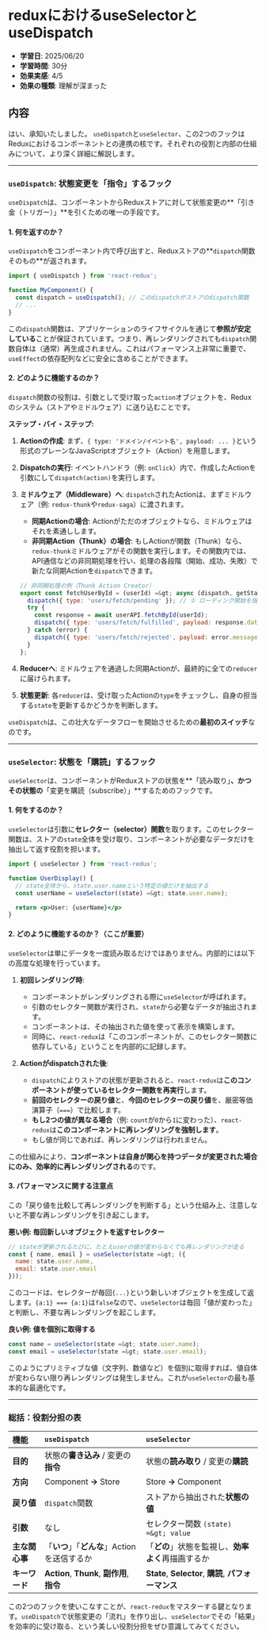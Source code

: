 # reduxにおけるuseSelectorとuseDispatch

- **学習日**: 2025/06/20
- **学習時間**: 30分
- **効果実感**: 4/5
- **効果の種類**: 理解が深まった

## 内容

はい、承知いたしました。
`useDispatch`と`useSelector`、この2つのフックはReduxにおけるコンポーネントとの連携の核です。それぞれの役割と内部の仕組みについて、より深く詳細に解説します。

---

### `useDispatch`: 状態変更を「指令」するフック

`useDispatch`は、コンポーネントからReduxストアに対して状態変更の**「引き金（トリガー）」**を引くための唯一の手段です。

#### 1. 何を返すのか？
`useDispatch`をコンポーネント内で呼び出すと、Reduxストアの**`dispatch`関数そのもの**が返されます。

```jsx
import { useDispatch } from 'react-redux';

function MyComponent() {
  const dispatch = useDispatch(); // このdispatchがストアのdispatch関数
  // ...
}
```
この`dispatch`関数は、アプリケーションのライフサイクルを通じて**参照が安定している**ことが保証されています。つまり、再レンダリングされても`dispatch`関数自体は（通常）再生成されません。これはパフォーマンス上非常に重要で、`useEffect`の依存配列などに安全に含めることができます。

#### 2. どのように機能するのか？
`dispatch`関数の役割は、引数として受け取った`action`オブジェクトを、Reduxのシステム（ストアやミドルウェア）に送り込むことです。

**ステップ・バイ・ステップ:**

1.  **Actionの作成**: まず、`{ type: 'ドメイン/イベント名', payload: ... }`という形式のプレーンなJavaScriptオブジェクト（Action）を用意します。
2.  **Dispatchの実行**: イベントハンドラ（例: `onClick`）内で、作成したActionを引数にして`dispatch(action)`を実行します。
3.  **ミドルウェア（Middleware）へ**: `dispatch`されたActionは、まずミドルウェア（例: `redux-thunk`や`redux-saga`）に渡されます。
    *   **同期Actionの場合**: Actionがただのオブジェクトなら、ミドルウェアはそれを素通しします。
    *   **非同期Action（Thunk）の場合**: もしActionが関数（Thunk）なら、`redux-thunk`ミドルウェアがその関数を実行します。その関数内では、API通信などの非同期処理を行い、処理の各段階（開始、成功、失敗）で新たな同期Actionを`dispatch`できます。

    ```javascript
    // 非同期処理の例（Thunk Action Creator）
    export const fetchUserById = (userId) =&gt; async (dispatch, getState) =&gt; {
      dispatch({ type: 'users/fetch/pending' }); // ① ローディング開始を指令
      try {
        const response = await userAPI.fetchById(userId);
        dispatch({ type: 'users/fetch/fulfilled', payload: response.data }); // ② 成功を指令
      } catch (error) {
        dispatch({ type: 'users/fetch/rejected', payload: error.message }); // ③ 失敗を指令
      }
    };
    ```
4.  **Reducerへ**: ミドルウェアを通過した同期Actionが、最終的に全ての`reducer`に届けられます。
5.  **状態更新**: 各`reducer`は、受け取ったActionの`type`をチェックし、自身の担当する`state`を更新するかどうかを判断します。

`useDispatch`は、この壮大なデータフローを開始させるための**最初のスイッチ**なのです。

---

### `useSelector`: 状態を「購読」するフック

`useSelector`は、コンポーネントがReduxストアの状態を**「読み取り」**、かつその状態の**「変更を購読（subscribe）」**するためのフックです。

#### 1. 何をするのか？
`useSelector`は引数に**セレクター（selector）関数**を取ります。このセレクター関数は、ストアの`state`全体を受け取り、コンポーネントが必要なデータだけを抽出して返す役割を担います。

```jsx
import { useSelector } from 'react-redux';

function UserDisplay() {
  // state全体から、state.user.nameという特定の値だけを抽出する
  const userName = useSelector((state) =&gt; state.user.name);

  return <p>User: {userName}</p>
}
```

#### 2. どのように機能するのか？（ここが重要）
`useSelector`は単にデータを一度読み取るだけではありません。内部的には以下の高度な処理を行っています。

1.  **初回レンダリング時**:
    *   コンポーネントがレンダリングされる際に`useSelector`が呼ばれます。
    *   引数のセレクター関数が実行され、`state`から必要なデータが抽出されます。
    *   コンポーネントは、その抽出された値を使って表示を構築します。
    *   同時に、`react-redux`は「このコンポーネントが、このセレクター関数に依存している」ということを内部的に記録します。

2.  **Actionがdispatchされた後**:
    *   `dispatch`によりストアの状態が更新されると、`react-redux`は**このコンポーネントが使っているセレクター関数を再実行**します。
    *   **前回のセレクターの戻り値**と、**今回のセレクターの戻り値**を、厳密等価演算子（`===`）で比較します。
    *   **もし2つの値が異なる場合**（例: `count`が`0`から`1`に変わった）、`react-redux`は**このコンポーネントに再レンダリングを強制します**。
    *   もし値が同じであれば、再レンダリングは行われません。

この仕組みにより、**コンポーネントは自身が関心を持つデータが変更された場合にのみ、効率的に再レンダリングされる**のです。

#### 3. パフォーマンスに関する注意点
この「戻り値を比較して再レンダリングを判断する」という仕組み上、注意しないと不要な再レンダリングを引き起こします。

**悪い例: 毎回新しいオブジェクトを返すセレクター**
```jsx
// stateが更新されるたびに、たとえuserの値が変わらなくても再レンダリングが走る
const { name, email } = useSelector(state =&gt; ({
  name: state.user.name,
  email: state.user.email
}));
```
このコードは、セレクターが毎回`{...}`という新しいオブジェクトを生成して返します。`{a:1} === {a:1}`は`false`なので、`useSelector`は毎回「値が変わった」と判断し、不要な再レンダリングを起こします。

**良い例: 値を個別に取得する**
```jsx
const name = useSelector(state =&gt; state.user.name);
const email = useSelector(state =&gt; state.user.email);
```
このようにプリミティブな値（文字列、数値など）を個別に取得すれば、値自体が変わらない限り再レンダリングは発生しません。これが`useSelector`の最も基本的な最適化です。

---

### 総括：役割分担の表

| 機能 | `useDispatch` | `useSelector` |
| :--- | :--- | :--- |
| **目的** | 状態の**書き込み** / 変更の**指令** | 状態の**読み取り** / 変更の**購読** |
| **方向** | Component **→** Store | Store **→** Component |
| **戻り値** | `dispatch`関数 | ストアから抽出された**状態の値** |
| **引数** | なし | セレクター関数 `(state) =&gt; value` |
| **主な関心事** | 「**いつ**」「**どんな**」Actionを送信するか | 「**どの**」状態を監視し、**効率よく**再描画するか |
| **キーワード** | **Action**, **Thunk**, **副作用**, **指令** | **State**, **Selector**, **購読**, **パフォーマンス** |

この2つのフックを使いこなすことが、`react-redux`をマスターする鍵となります。`useDispatch`で状態変更の「流れ」を作り出し、`useSelector`でその「結果」を効率的に受け取る、という美しい役割分担をぜひ意識してみてください。